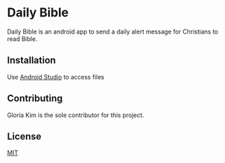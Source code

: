 # Daily Bible

Daily Bible is an android app to send a daily alert message for Christians to read Bible.

## Installation

Use [Android Studio](https://developer.android.com/studio/install) to access files

## Contributing

Gloria Kim is the sole contributor for this project.

## License
[MIT](https://choosealicense.com/licenses/mit/)

